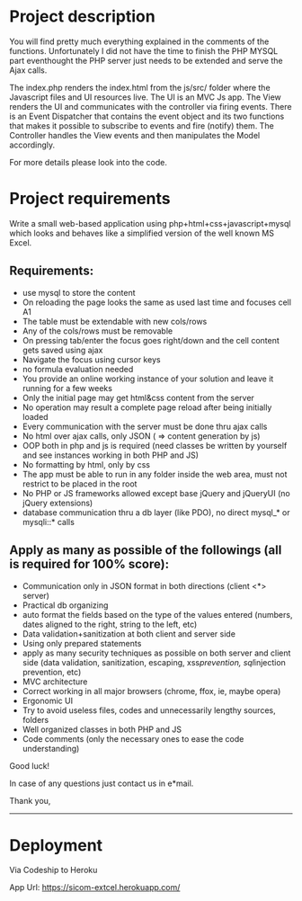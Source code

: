 # Project description
You will find pretty much everything explained in the comments of the functions. 
Unfortunately I did not have the time to finish the PHP MYSQL part eventhought the PHP server just needs to be extended and serve the Ajax calls.

The index.php renders the index.html from the js/src/ folder where the Javascript files and UI resources live.
The UI is an MVC Js app. The View renders the UI and communicates with the controller via firing events. There is an Event Dispatcher that contains the event object and its two functions that makes it possible to subscribe to events and fire (notify) them. The Controller handles the View events and then manipulates the Model accordingly.

For more details please look into the code.

# Project requirements
Write a small web-based application using php+html+css+javascript+mysql which looks and behaves like a simplified version of the well known MS Excel.

  ## Requirements:
   * use mysql to store the content
   * On reloading the page looks the same as used last time and focuses cell A1
   * The table must be extendable with new cols/rows
   * Any of the cols/rows must be removable
   * On pressing tab/enter the focus goes right/down and the cell content gets saved using ajax
   * Navigate the focus using cursor keys
   * no formula evaluation needed
   * You provide an online working instance of your solution and leave it running for a few weeks
   * Only the initial page may get html&css content from the server
   * No operation may result a complete page reload after being initially loaded
   * Every communication with the server must be done thru ajax calls
   * No html over ajax calls, only JSON ( => content generation by js)
   * OOP both in php and js is required (need classes be written by yourself and see instances working in both PHP and JS)
   * No formatting by html, only by css
   * The app must be able to run in any folder inside the web area, must not restrict to be placed in the root
   * No PHP or JS frameworks allowed except base jQuery and jQueryUI (no jQuery extensions)
   * database communication thru a db layer (like PDO), no direct mysql_* or mysqli::* calls

  ## Apply as many as possible of the followings (all is required for 100% score):
   * Communication only in JSON format in both directions (client <*> server)
   * Practical db organizing
   * auto format the fields based on the type of the values entered (numbers, dates aligned to the right, string to the left, etc)
   * Data validation+sanitization at both client and server side
   * Using only prepared statements
   * apply as many security techniques as possible on both server and client side (data validation, sanitization, escaping, xss*prevention, sql*injection prevention, etc)
   * MVC architecture
   * Correct working in all major browsers (chrome, ffox, ie, maybe opera)
   * Ergonomic UI
   * Try to avoid useless files, codes and unnecessarily lengthy sources, folders
   * Well organized classes in both PHP and JS
   * Code comments (only the necessary ones to ease the code understanding)

Good luck!

In case of any questions just contact us in e*mail.

Thank you,

---

# Deployment
Via Codeship to Heroku

App Url: https://sicom-extcel.herokuapp.com/